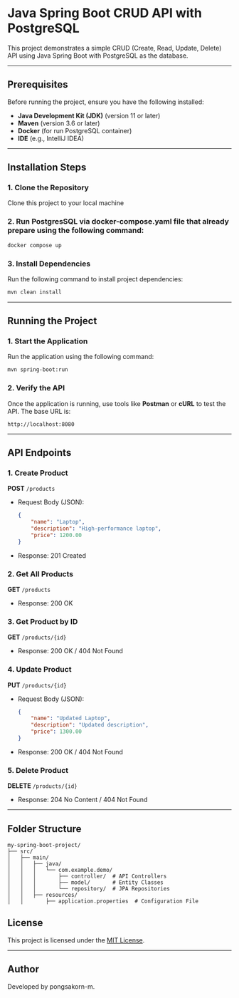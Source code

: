 # Java Spring Boot CRUD API with PostgreSQL

This project demonstrates a simple CRUD (Create, Read, Update, Delete) API using Java Spring Boot with PostgreSQL as the database.

---

## Prerequisites

Before running the project, ensure you have the following installed:

- **Java Development Kit (JDK)** (version 11 or later)
- **Maven** (version 3.6 or later)
- **Docker** (for run PostgreSQL container)
- **IDE** (e.g., IntelliJ IDEA)

---

## Installation Steps

### 1. Clone the Repository
Clone this project to your local machine
### 2. Run PostgresSQL via docker-compose.yaml file that already prepare using the following command: 
```bash
docker compose up
```
### 3. Install Dependencies
Run the following command to install project dependencies:
```bash
mvn clean install
```

---

## Running the Project

### 1. Start the Application
Run the application using the following command:
```bash
mvn spring-boot:run
```

### 2. Verify the API
Once the application is running, use tools like **Postman** or **cURL** to test the API. The base URL is:
```
http://localhost:8080
```

---

## API Endpoints

### **1. Create Product**
**POST** `/products`
- Request Body (JSON):
  ```json
  {
      "name": "Laptop",
      "description": "High-performance laptop",
      "price": 1200.00
  }
  ```
- Response: 201 Created

### **2. Get All Products**
**GET** `/products`
- Response: 200 OK

### **3. Get Product by ID**
**GET** `/products/{id}`
- Response: 200 OK / 404 Not Found

### **4. Update Product**
**PUT** `/products/{id}`
- Request Body (JSON):
  ```json
  {
      "name": "Updated Laptop",
      "description": "Updated description",
      "price": 1300.00
  }
  ```
- Response: 200 OK / 404 Not Found

### **5. Delete Product**
**DELETE** `/products/{id}`
- Response: 204 No Content / 404 Not Found

---

## Folder Structure
```
my-spring-boot-project/
├── src/
│   ├── main/
│   │   ├── java/
│   │   │   └── com.example.demo/
│   │   │       ├── controller/  # API Controllers
│   │   │       ├── model/       # Entity Classes
│   │   │       └── repository/  # JPA Repositories
│   │   ├── resources/
│   │       ├── application.properties  # Configuration File
```

## License
This project is licensed under the [MIT License](LICENSE).

---

## Author
Developed by pongsakorn-m.
